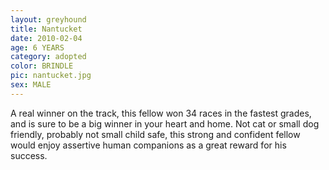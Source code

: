 ```yaml
---
layout: greyhound
title: Nantucket
date: 2010-02-04
age: 6 YEARS
category: adopted
color: BRINDLE
pic: nantucket.jpg
sex: MALE
---
```


A real winner on the track, this fellow won 34 races in the fastest grades, and is sure to be a big winner in
your heart and home.   Not cat or small dog friendly, probably not small child safe, this strong and confident fellow
would enjoy assertive human companions as a great reward for his success. 
